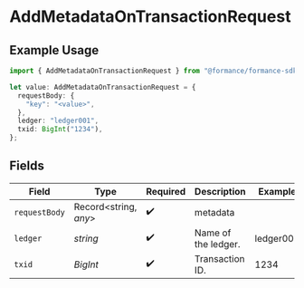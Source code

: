 # AddMetadataOnTransactionRequest

## Example Usage

```typescript
import { AddMetadataOnTransactionRequest } from "@formance/formance-sdk/sdk/models/operations";

let value: AddMetadataOnTransactionRequest = {
  requestBody: {
    "key": "<value>",
  },
  ledger: "ledger001",
  txid: BigInt("1234"),
};
```

## Fields

| Field                 | Type                  | Required              | Description           | Example               |
| --------------------- | --------------------- | --------------------- | --------------------- | --------------------- |
| `requestBody`         | Record<string, *any*> | :heavy_check_mark:    | metadata              |                       |
| `ledger`              | *string*              | :heavy_check_mark:    | Name of the ledger.   | ledger001             |
| `txid`                | *BigInt*              | :heavy_check_mark:    | Transaction ID.       | 1234                  |